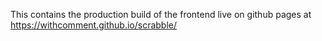 This contains the production build of the frontend live on github pages at https://withcomment.github.io/scrabble/
